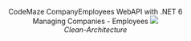 <p align="center">
  CodeMaze CompanyEmployees WebAPI with .NET 6  <br />
  Managing Companies - Employees
  <img src="https://github.com/arh98/CompanyHR/assets/64440668/861f30c8-aedc-4a11-ad29-00ff7deef6bd" />
  <br />
  <em>Clean-Architecture</em>
</p>
